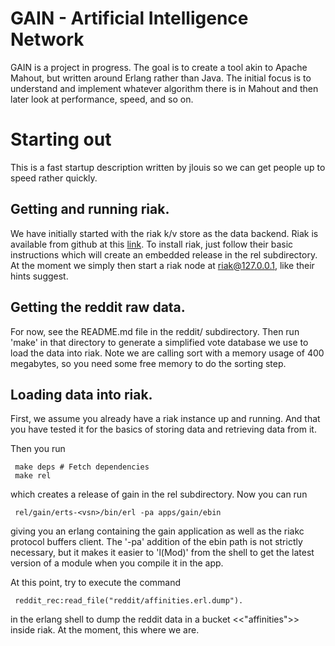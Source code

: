 # GAIN - Artificial Intelligence Network

GAIN is a project in progress. The goal is to create a tool akin to
Apache Mahout, but written around Erlang rather than Java. The initial
focus is to understand and implement whatever algorithm there is in
Mahout and then later look at performance, speed, and so on.

# Starting out

This is a fast startup description written by jlouis so we can get
people up to speed rather quickly.

## Getting and running riak.

We have initially started with the riak k/v store as the data
backend. Riak is available from github at this
[link](http://github.com/basho). To install riak, just follow their
basic instructions which will create an embedded release in the rel
subdirectory. At the moment we simply then start a riak node at
riak@127.0.0.1, like their hints suggest.

## Getting the reddit raw data.

For now, see the README.md file in the reddit/ subdirectory. Then run
'make' in that directory to generate a simplified vote database we use
to load the data into riak. Note we are calling sort with a memory
usage of 400 megabytes, so you need some free memory to do the sorting
step.

## Loading data into riak.

First, we assume you already have a riak instance up and running. And
that you have tested it for the basics of storing data and retrieving
data from it.

Then you run

     make deps # Fetch dependencies
     make rel

which creates a release of gain in the rel subdirectory. Now you can
run

     rel/gain/erts-<vsn>/bin/erl -pa apps/gain/ebin

giving you an erlang containing the gain application as well as the
riakc protocol buffers client. The '-pa' addition of the ebin path is
not strictly necessary, but it makes it easier to 'l(Mod)' from the
shell to get the latest version of a module when you compile it in the
app.

At this point, try to execute the command

     reddit_rec:read_file("reddit/affinities.erl.dump").

in the erlang shell to dump the reddit data in a bucket
<<"affinities">> inside riak. At the moment, this where we are.


